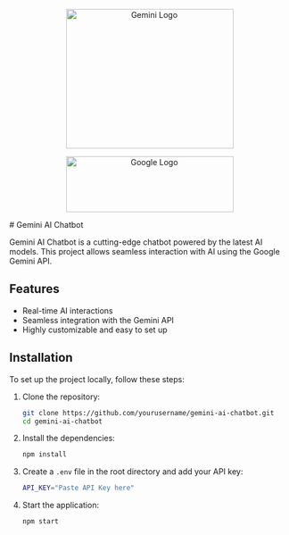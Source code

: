 <!-- Add Google and Gemini icons at the top -->
<p align="center">
  <img src="https://github.com/user-attachments/assets/c4324e8f-c7eb-48e7-8787-ca24fa07f028" alt="Gemini Logo" width="300" height="250"/>
</p>
<p align="center">
  <img src="https://github.com/user-attachments/assets/4d942136-7972-47f0-8472-0096c7a7091c" alt="Google Logo" width="300" height="100"/>
</p>
# Gemini AI Chatbot

Gemini AI Chatbot is a cutting-edge chatbot powered by the latest AI models. This project allows seamless interaction with AI using the Google Gemini API.

## Features
- Real-time AI interactions
- Seamless integration with the Gemini API
- Highly customizable and easy to set up

## Installation

To set up the project locally, follow these steps:

1. Clone the repository:
    ```bash
    git clone https://github.com/yourusername/gemini-ai-chatbot.git
    cd gemini-ai-chatbot
    ```

2. Install the dependencies:
    ```bash
    npm install
    ```

3. Create a `.env` file in the root directory and add your API key:
    ```bash
    API_KEY="Paste API Key here"
    ```

4. Start the application:
    ```bash
    npm start
    ```
